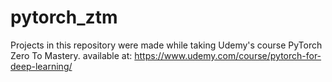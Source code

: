 # pytorch_ztm
Projects in this repository were made while taking Udemy's course PyTorch Zero To Mastery.
available at: https://www.udemy.com/course/pytorch-for-deep-learning/

